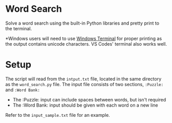 # Word Search
Solve a word search using the built-in Python libraries and pretty print to the terminal.

*Windows users will need to use [Windows Terminal](https://www.microsoft.com/en-us/p/windows-terminal/9n0dx20hk701?activetab=pivot:overviewtab) for proper printing as the output contains unicode characters. VS Codes' terminal also works well.

# Setup
The script will read from the `intput.txt` file, located in the same directory as the `word_search.py` file. The input file consists of two sections, `:Puzzle:` and `:Word Bank:`  

- The :Puzzle: input can include spaces between words, but isn't required
- The :Word Bank: input should be given with each word on a new line

Refer to the `input_sample.txt` file for an example.
